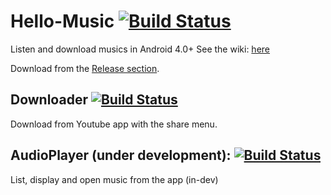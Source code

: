 # Hello-Music [![Build Status](https://travis-ci.org/Vinetos/Hello-Music-droid.svg?branch=master)](https://travis-ci.org/Vinetos/Hello-Music-droid)
Listen and download musics in Android 4.0+
See the wiki: [here](https://github.com/Vinetos/Hello-Music)

Download from the [Release section](https://github.com/Vinetos/Hello-Music-droid/releases).

## Downloader [![Build Status](https://travis-ci.org/Vinetos/Hello-Music-droid.svg?branch=master)](https://travis-ci.org/Vinetos/Hello-Music-droid)
Download from Youtube app with the share menu.

## AudioPlayer (under development): [![Build Status](https://travis-ci.org/Vinetos/Hello-Music-droid.svg?branch=feat_audioplayer)](https://travis-ci.org/Vinetos/Hello-Music-droid)
List, display and open music from the app (in-dev)
